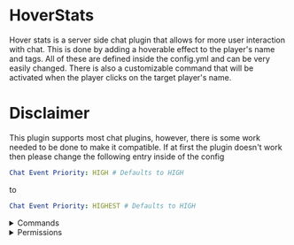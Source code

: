 # HoverStats
Hover stats is a server side chat plugin that allows for more user interaction with chat. This is done by adding a hoverable
effect to the player's name and tags. All of these are defined inside the config.yml and can be very easily changed. There
is also a customizable command that will be activated when the player clicks on the target player's name.


# Disclaimer
This plugin supports most chat plugins, however, there is some work needed to be done to make it compatible. If at first the
plugin doesn't work then please change the following entry inside of the config
```yml
Chat Event Priority: HIGH # Defaults to HIGH
```
to 
```yml
Chat Event Priority: HIGHEST # Defaults to HIGH
```

<details>
<summary>Commands</summary>

| Command | Description |
| --- | --- |
| `hoverstats` | Shows the help message for the plugin |
| `hoverstats reload` | Reloads the plugin |
| `hoverstats version` | Shows the current version of the plugin and config file |
</details>

<details>
<summary>Permissions</summary>
**- Default means all players have access to it.** 
**- OP means only ops have access to it.** 
**- False means that you may have to add permission for it (or OPs have it by default)**

| Pemission | Description |
| --- | --- |
| `hoverstats.help` | Shows the help message for the plugin (Given by Default) |
| `hoverstats.reload` | Gives the player the ability to reload the plugin |
| `hoverstats.version` | Shows the current version of the plugin and config file |
| `hoverstats.update` | Will show the player if there is an update when they join the server |
| `hoverstats.chat.view` | Makes it so that the player can view hoverable messages (can only be used when **"Chat Formatting.Require Permissions"** is set to true |
| `hoverstats.magic.*` | his will give the player access to all "magic" color codes |
| `hoverstats.colors.hex` | This will give the player access to all hex colors |
| `hoverstats.colors.*` | This will give the player access to all chat colors |
| `hoverstats.colors.[color-name]` | This will give the player access to a specific chat color in chat. This has to be the color name (ex. dark_aqua) |
| `hoverstats.join-formatting` | This will show the player the join format message specified in the config.yml (Given by Default) |
| `hoverstats.leave-formatting` | This will show the player the quit format message specified in the config.yml (Given by Default) |


| Pemission Pack | Description |
| --- | --- |
| `hoverstats.*` | Gives access to all of the permissions listed above |
| `hoverstats.admin` | Gives access to all of the permissions listed above |

</details>
